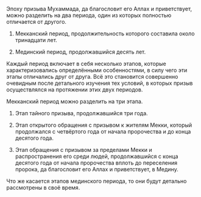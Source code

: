 Эпоху призыва Мухаммада, да благословит его Аллах и приветствует, можно разделить на два периода, один из которых полностью отличается от другого.

1. Мекканский период, продолжительность которого составила около тринадцати лет.

2. Мединский период, продолжавшийся десять лет.

Каждый период включает в себя несколько этапов, которые характеризовались определёнными особенностями, в силу чего эти этапы отличались друг от друга. Всё это становится совершенно очевидным после детального изучения тех условий, в которых призыв осуществлялся на протяжении этих двух периодов.

Мекканский период можно разделить на три этапа.

1. Этап тайного призыва, продолжавшийся три года.

2. Этап открытого обращения с призывом к жителям Мекки, который продолжался с четвёртого года от начала пророчества и до конца десятого года.

3. Этап обращения с призывом за пределами Мекки и распространения его среди людей, продолжавшийся с конца десятого года от начала пророчества вплоть до переселения пророка, да благословит его Аллах и приветствует, в Медину.

Что же касается этапов мединского периода, то они будут детально рассмотрены в своё время.

